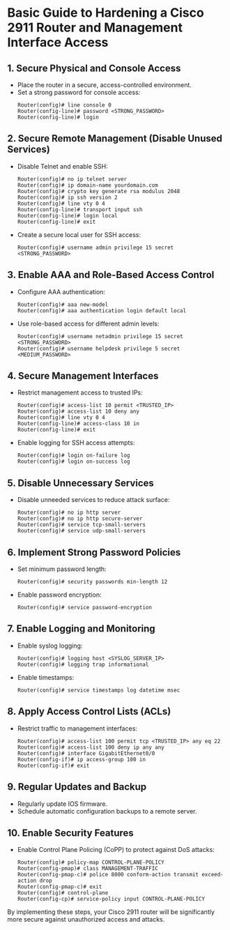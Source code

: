 
# Basic Guide to Hardening a Cisco 2911 Router and Management Interface Access

## 1. **Secure Physical and Console Access**
   - Place the router in a secure, access-controlled environment.
   - Set a strong password for console access:
     ```plaintext
     Router(config)# line console 0
     Router(config-line)# password <STRONG_PASSWORD>
     Router(config-line)# login
     ```

## 2. **Secure Remote Management (Disable Unused Services)**
   - Disable Telnet and enable SSH:
     ```plaintext
     Router(config)# no ip telnet server
     Router(config)# ip domain-name yourdomain.com
     Router(config)# crypto key generate rsa modulus 2048
     Router(config)# ip ssh version 2
     Router(config)# line vty 0 4
     Router(config-line)# transport input ssh
     Router(config-line)# login local
     Router(config-line)# exit
     ```
   - Create a secure local user for SSH access:
     ```plaintext
     Router(config)# username admin privilege 15 secret <STRONG_PASSWORD>
     ```

## 3. **Enable AAA and Role-Based Access Control**
   - Configure AAA authentication:
     ```plaintext
     Router(config)# aaa new-model
     Router(config)# aaa authentication login default local
     ```
   - Use role-based access for different admin levels:
     ```plaintext
     Router(config)# username netadmin privilege 15 secret <STRONG_PASSWORD>
     Router(config)# username helpdesk privilege 5 secret <MEDIUM_PASSWORD>
     ```

## 4. **Secure Management Interfaces**
   - Restrict management access to trusted IPs:
     ```plaintext
     Router(config)# access-list 10 permit <TRUSTED_IP>
     Router(config)# access-list 10 deny any
     Router(config)# line vty 0 4
     Router(config-line)# access-class 10 in
     Router(config-line)# exit
     ```
   - Enable logging for SSH access attempts:
     ```plaintext
     Router(config)# login on-failure log
     Router(config)# login on-success log
     ```

## 5. **Disable Unnecessary Services**
   - Disable unneeded services to reduce attack surface:
     ```plaintext
     Router(config)# no ip http server
     Router(config)# no ip http secure-server
     Router(config)# service tcp-small-servers
     Router(config)# service udp-small-servers
     ```

## 6. **Implement Strong Password Policies**
   - Set minimum password length:
     ```plaintext
     Router(config)# security passwords min-length 12
     ```
   - Enable password encryption:
     ```plaintext
     Router(config)# service password-encryption
     ```

## 7. **Enable Logging and Monitoring**
   - Enable syslog logging:
     ```plaintext
     Router(config)# logging host <SYSLOG_SERVER_IP>
     Router(config)# logging trap informational
     ```
   - Enable timestamps:
     ```plaintext
     Router(config)# service timestamps log datetime msec
     ```

## 8. **Apply Access Control Lists (ACLs)**
   - Restrict traffic to management interfaces:
     ```plaintext
     Router(config)# access-list 100 permit tcp <TRUSTED_IP> any eq 22
     Router(config)# access-list 100 deny ip any any
     Router(config)# interface GigabitEthernet0/0
     Router(config-if)# ip access-group 100 in
     Router(config-if)# exit
     ```

## 9. **Regular Updates and Backup**
   - Regularly update IOS firmware.
   - Schedule automatic configuration backups to a remote server.

## 10. **Enable Security Features**
   - Enable Control Plane Policing (CoPP) to protect against DoS attacks:
     ```plaintext
     Router(config)# policy-map CONTROL-PLANE-POLICY
     Router(config-pmap)# class MANAGEMENT-TRAFFIC
     Router(config-pmap-c)# police 8000 conform-action transmit exceed-action drop
     Router(config-pmap-c)# exit
     Router(config)# control-plane
     Router(config-cp)# service-policy input CONTROL-PLANE-POLICY
     ```

By implementing these steps, your Cisco 2911 router will be significantly more secure against unauthorized access and attacks.
